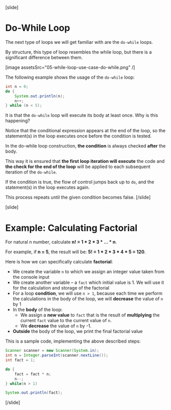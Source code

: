 [slide]
# Do-While Loop
The next type of loops we will get familiar with are the `do-while` loops. 

By structure, this type of loop resembles the while loop, but there is a significant difference between them.

[image assetsSrc="05-while-loop-use-case-do-while.png" /]

The following example shows the usage of the `do-while` loop:
```java live
int n = 0;
do {
    System.out.println(n);
    n++;
} while (n < 5);
```
It is that the `do-while` loop will execute its body at least once. Why is this happening? 

Notice that the conditional expression appears at the end of the loop, so the statement(s) in the loop executes once before the condition is tested.

In the do-while loop construction, **the condition** is always checked **after** the body. 

This way it is ensured that **the first loop iteration will execute** the code and **the check for the end of the loop** will be applied to each subsequent iteration of the `do-while`.

If the condition is true, the flow of control jumps back up to `do`, and the statement(s) in the loop executes again. 

This process repeats until the given condition becomes false.
[/slide]

[slide]
# Example: Calculating Factorial
For natural n number, calculate **n! = 1 * 2 * 3 * … * n**. 

For example, if **n = 5**, the result will be: **5! = 1 * 2 * 3 * 4 * 5 = 120**.

Here is how we can specifically calculate **factorial**:
- We create the variable `n` to which we assign an integer value taken from the console input
- We create another variable – a `fact` which initial value is 1. We will use it for the calculation and storage of the factorial
- For a loop **condition**, we will use `n > 1`, because each time we perform the calculations in the body of the loop, we will **decrease** the value of `n` by 1
- In the **body** of the loop:
    - We assign a **new value** to `fact` that is the result of **multiplying** the current `fact` value to the current value of `n`.
    - We **decrease** the value of `n` by -1.
- **Outside** the body of the loop, we print the final factorial value

This is a sample code, implementing the above described steps:
```java live
Scanner scanner = new Scanner(System.in);
int n = Integer.parseInt(scanner.nextLine());
int fact = 1;

do {
    fact = fact * n;
    n--;
} while(n > 1)

System.out.println(fact);
```
[/slide]